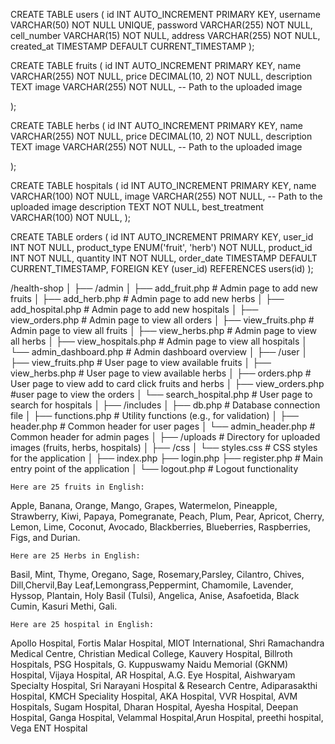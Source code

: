 CREATE TABLE users (
    id INT AUTO_INCREMENT PRIMARY KEY,
    username VARCHAR(50) NOT NULL UNIQUE,
    password VARCHAR(255) NOT NULL,
    cell_number VARCHAR(15) NOT NULL,
    address VARCHAR(255) NOT NULL,
    created_at TIMESTAMP DEFAULT CURRENT_TIMESTAMP
);


CREATE TABLE fruits (
    id INT AUTO_INCREMENT PRIMARY KEY,
    name VARCHAR(255) NOT NULL,
    price DECIMAL(10, 2) NOT NULL,
    description TEXT
    image VARCHAR(255) NOT NULL, -- Path to the uploaded image

);

CREATE TABLE herbs (
    id INT AUTO_INCREMENT PRIMARY KEY,
    name VARCHAR(255) NOT NULL,
    price DECIMAL(10, 2) NOT NULL,
    description TEXT
    image VARCHAR(255) NOT NULL, -- Path to the uploaded image


);

CREATE TABLE hospitals (
    id INT AUTO_INCREMENT PRIMARY KEY,
    name VARCHAR(100) NOT NULL,
    image VARCHAR(255) NOT NULL, -- Path to the uploaded image
    description TEXT NOT NULL,
    best_treatment VARCHAR(100) NOT NULL,
);

CREATE TABLE orders (
    id INT AUTO_INCREMENT PRIMARY KEY,
    user_id INT NOT NULL,
    product_type ENUM('fruit', 'herb') NOT NULL,
    product_id INT NOT NULL,
    quantity INT NOT NULL,
    order_date TIMESTAMP DEFAULT CURRENT_TIMESTAMP,
    FOREIGN KEY (user_id) REFERENCES users(id)
);




/health-shop
│
├── /admin
│   ├── add_fruit.php          # Admin page to add new fruits
│   ├── add_herb.php           # Admin page to add new herbs
│   ├── add_hospital.php       # Admin page to add new hospitals
│   ├── view_orders.php         # Admin page to view all orders
│   ├── view_fruits.php         # Admin page to view all fruits
│   ├── view_herbs.php          # Admin page to view all herbs
│   ├── view_hospitals.php      # Admin page to view all hospitals
│   └── admin_dashboard.php      # Admin dashboard overview
│
├── /user
│   ├── view_fruits.php         # User page to view available fruits
│   ├── view_herbs.php          # User page to view available herbs
│   ├── orders.php         # User page to view add to card click fruits and herbs
│   ├── view_orders.php     #user page to view the orders
│   └── search_hospital.php      # User page to search for hospitals
│
├── /includes
│   ├── db.php                  # Database connection file
│   ├── functions.php           # Utility functions (e.g., for validation)
│   ├── header.php              # Common header for user pages
│   └── admin_header.php        # Common header for admin pages
│
├── /uploads                    # Directory for uploaded images (fruits, herbs, hospitals)
│
├── /css
│   └── styles.css              # CSS styles for the application
│
├── index.php 
├── login.php 
├── register.php                   # Main entry point of the application
│
└── logout.php                  # Logout functionality



	Here are 25 fruits in English: 
Apple, Banana, Orange, Mango, Grapes, 
Watermelon, Pineapple, Strawberry, Kiwi, 
Papaya, Pomegranate, Peach, Plum, Pear, 
Apricot, Cherry, Lemon, Lime, Coconut, Avocado, 
Blackberries, Blueberries, Raspberries, Figs, and Durian.

	Here are 25 Herbs in English: 
Basil, Mint, Thyme, Oregano, Sage, Rosemary,Parsley, Cilantro, 
Chives, Dill,Chervil,Bay Leaf,Lemongrass,Peppermint,
Chamomile, Lavender, Hyssop, Plantain, Holy Basil (Tulsi),
Angelica, Anise, Asafoetida, Black Cumin, Kasuri Methi, Gali. 

	Here are 25 hospital in English:
Apollo Hospital, Fortis Malar Hospital, MIOT International, Shri Ramachandra Medical Centre,
Christian Medical College, Kauvery Hospital, Billroth Hospitals, PSG Hospitals, G. Kuppuswamy Naidu Memorial 
(GKNM) Hospital,  Vijaya Hospital, AR Hospital, A.G. Eye Hospital, Aishwaryam Specialty Hospital,
Sri Narayani Hospital & Research Centre, Adiparasakthi Hospital, KMCH Speciality Hospital,
AKA Hospital, VVR Hospital, AVM Hospitals, Sugam Hospital, 
Dharan Hospital, Ayesha Hospital, Deepan Hospital, Ganga Hospital,
Velammal Hospital,Arun Hospital, preethi hospital, Vega ENT Hospital



